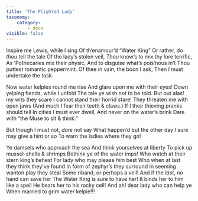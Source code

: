 ```yaml
---
title: 'The Plighted Lady'
taxonomy:
    category:
        - docs
visible: false
---
```


Inspire me Lewis, while I sing
Of th’enamour’d “Water King”
Or rather, do *thou* tell the tale
Of the lady’s stolen veil,
*Thou* know’s to mix thy lore terrific,
As ’Pothecaries mix their physic,
And to disguise what’s pois’nous in’t
Thou puttest romantic peppermint.
Of thee in vain, the boon I ask,
Then *I* must undertake the task.

Now water kelpies round me rise
And glare upon me with their eyes!
Down yelping fiends, while I unfold
The tale ye wish not to be told.
But out alas! my wits they scare
I cannot stand their horrid stare!
They threaten me with open jaws
(And much I fear their teeth & claws.)
If I their thieving pranks should tell
In cities I must ever dwell,
And never on the water’s brink
Dare with “the Muse to sit & think.”

But though I must not, *dare* not say
What happen’d but the other day
I sure may give a hint or so
To warn the ladies where they go!

Ye damsels who approach the sea
And think yourselves at liberty
To pick up mussel-shells & shrimps
Bethink ye of the water imps!
Who watch at their stern king’s behest
For lady who may please *him* best
Who when at last they think they’ve found
In form of zephyr’s they surround
In seeming wanton play they steal
Some riband, or perhaps a veil!
And if the *last*, no hand can save her
The Water King is sure to have her!
It binds her to him like a spell
He bears her to his rocky cell!
And ah! dear lady who can help ye
When married to grim water kelpie!!!